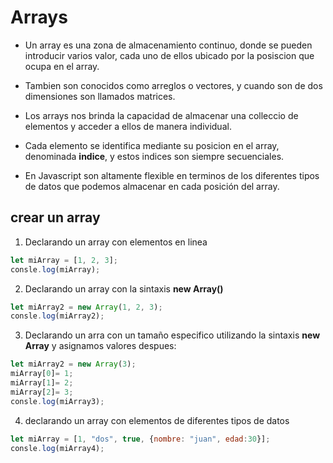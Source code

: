 # Arrays

- Un array es una zona de almacenamiento continuo, donde se pueden introducir varios valor, cada uno de ellos ubicado por la posiscion que ocupa en el array.

- Tambien son conocidos como arreglos o vectores, y cuando son de dos dimensiones son llamados matrices.

- Los arrays nos brinda la capacidad de almacenar una colleccio de elementos y acceder a ellos de manera individual.

- Cada elemento se identifica mediante su posicion en el array, denominada **indice**, y estos indices son siempre secuenciales.

- En Javascript son altamente flexible en terminos de los diferentes tipos de datos que podemos almacenar en cada posición del array.

## crear un array 

1. Declarando un array con elementos en linea 
```Javascript
let miArray = [1, 2, 3];
consle.log(miArray);
```
2. Declarando un array con la sintaxis **new Array()**
```Javascript
let miArray2 = new Array(1, 2, 3);
consle.log(miArray2);
```
3. Declarando un arra con un tamaño especifico utilizando la sintaxis **new Array** y asignamos valores despues:

```Javascript
let miArray2 = new Array(3);
miArray[0]= 1;
miArray[1]= 2;
miArray[2]= 3;
consle.log(miArray3);
```
4. declarando un array con elementos de diferentes tipos de datos
```Javascript
let miArray = [1, "dos", true, {nombre: "juan", edad:30}];
consle.log(miArray4);
```